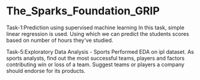 # The_Sparks_Foundation_GRIP
Task-1:Prediction using supervised machine learning In this task, simple linear regression is used. Using which we can predict the students scores based on number of hours they've studied.

Task-5:Exploratory Data Analysis - Sports Performed EDA on ipl dataset. As sports analysts, find out the most successful teams, players and factors contributing win or loss of a team. Suggest teams or players a company should endorse for its products.
